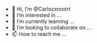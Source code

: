 - 👋 Hi, I’m @Carlozxrootrt
- 👀 I’m interested in ...
- 🌱 I’m currently learning ...
- 💞️ I’m looking to collaborate on ...
- 📫 How to reach me ...

<!---
Carlozxrootrt/Carlozxrootrt is a ✨ special ✨ repository because its `README.md` (i) appears on your GitHub profile.
You can click the Preview link to take a look at your changes.
--->

